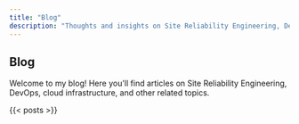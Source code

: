 ```yaml
---
title: "Blog"
description: "Thoughts and insights on Site Reliability Engineering, DevOps, and more."
---
```


## Blog

Welcome to my blog! Here you'll find articles on Site Reliability Engineering, DevOps, cloud infrastructure, and other related topics.

{{< posts >}}
